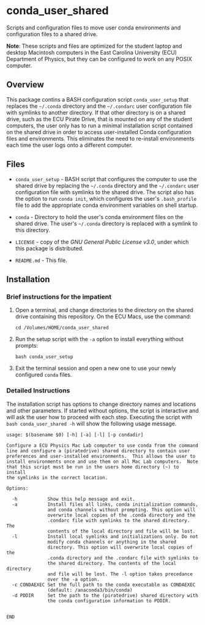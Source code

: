 # conda_user_shared

Scripts and configuration files to move user conda environments and configuration files to a shared drive.

**Note**: These scripts and files are optimized for the student laptop and desktop Macintosh computers in the East Carolina University (ECU) Department of Physics, but they can be configured to work on any POSIX computer.

## Overview

This package contins a BASH configuration script `conda_user_setup` that replaces the `~/.conda` directory and the `~/.condarc` user configuration file with symlinks to another directory.  If that other directory is on a shared drive, such as the ECU Pirate Drive, that is mounted on any of the student computers, the user only has to run a minimal installation script contained on the shared drive in order to access user-installed Conda configuration files and environments.  This eliminates the need to re-install environments each time the user logs onto a different computer.

## Files

* `conda_user_setup` - BASH script that configures the computer to use the shared drive by replacing the `~/.conda` directory and the  `~/.condarc` user configuration file with symlinks to the shared drive.  The script also has the option to run `conda init`, which configures the user's `.bash_profile` file to add the appropriate conda environment variables on shell startup.

* `conda` - Directory to hold the user's conda environment files on the shared drive.  The user's `~/.conda` directory is replaced with a symlink to this directory.

* `LICENSE` - copy of the *GNU General Public License v3.0*, under which this package is distributed.

* `README.md` - This file.

## Installation

### Brief instructions for the impatient

1. Open a terminal, and change directories to the directory on the shared drive containing this repository.  On the ECU Macs, use the command:

    `cd /Volumes/HOME/conda_user_shared`

2. Run the setup script with the `-a` option to install everything without prompts:

    `bash conda_user_setup`

3. Exit the terminal session and open a new one to use your newly configured `conda` files.

### Detailed Instructions

The installation script has options to change directory names and locations and other parameters.  If started without options, the script is interactive and will ask the user how to proceed with each step.  Executing the script with `bash conda_user_shared -h` will show the following usage message.

    usage: $(basename $0) [-h] [-a] [-l] [-p condadir]

    Configure a ECU Physics Mac Lab computer to use conda from the command
    line and configure a (piratedrive) shared directory to contain user
    preferences and user-installed environments.  This allows the user to
    install environments once and use them on all Mac Lab computers.  Note
    that this script must be run in the users home directory (~) to install
    the symlinks in the correct location.

    Options:

      -h           Show this help message and exit.
      -a           Install files all links, conda initialization commands, 
                   and conda channels without prompting. This option will
                   overwrite local copies of the .conda directory and the
                   .condarc file with symlinks to the shared directory. The
                   contents of the local directory and file will be lost.
      -l           Install local symlinks and initializations only. Do not
                   modify conda channels or anything in the shared
                   directory. This option will overwrite local copies of the
                   .conda directory and the .condarc file with symlinks to
                   the shared directory. The contents of the local directory
                   and file will be lost. The -l option takes precedance
                   over the -a option.
      -c CONDAEXEC Set the full path to the conda executable as CONDAEXEC
                   (default: /anaconda3/bin/conda)
      -d PDDIR     Set the path to the (piratedrive) shared directory with
                   the conda configuration information to PDDIR.
               
               
    END

